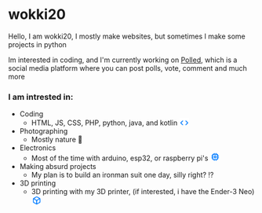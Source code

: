 # wokki20

Hello, I am wokki20, I mostly make websites, but sometimes I make some projects in python
<br>

Im interested in coding, and I'm currently working on <a href="https://polled.levgames.nl">Polled</a>, which is a social media platform where you can post polls, vote, comment and much more
<br>

### I am intrested in: 
  - Coding
    - HTML, JS, CSS, PHP, python, java, and kotlin <img width="20" src="code_24dp_007BFF_FILL0_wght400_GRAD0_opsz24.png">
  - Photographing
    - Mostly nature 🌳
  - Electronics
    - Most of the time with arduino, esp32, or raspberry pi's <img width="20" src="memory_24dp_007BFF_FILL0_wght400_GRAD0_opsz24.png">
  - Making absurd projects
    - My plan is to build an ironman suit one day, silly right? ⁉️
  - 3D printing
    - 3D printing with my 3D printer, (if interested, i have the Ender-3 Neo) <img width="20" src="deployed_code_24dp_007BFF_FILL0_wght400_GRAD0_opsz24.png">

